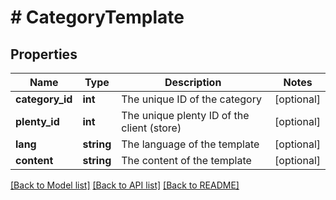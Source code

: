# # CategoryTemplate

## Properties

Name | Type | Description | Notes
------------ | ------------- | ------------- | -------------
**category_id** | **int** | The unique ID of the category | [optional] 
**plenty_id** | **int** | The unique plenty ID of the client (store) | [optional] 
**lang** | **string** | The language of the template | [optional] 
**content** | **string** | The content of the template | [optional] 

[[Back to Model list]](../../README.md#documentation-for-models) [[Back to API list]](../../README.md#documentation-for-api-endpoints) [[Back to README]](../../README.md)


